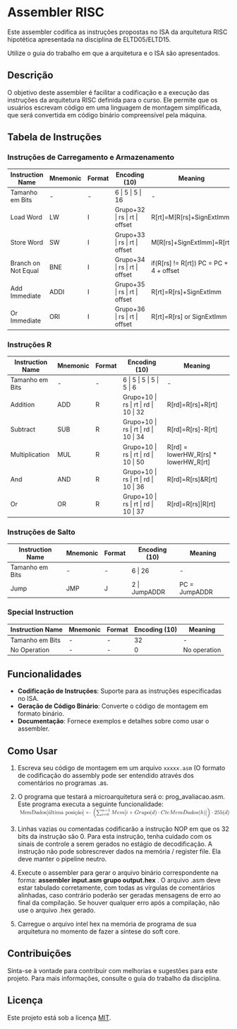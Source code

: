 # Assembler RISC

Este assembler codifica as instruções propostas no ISA da arquitetura RISC hipotética apresentada na disciplina de ELTD05/ELTD15. 

Utilize o guia do trabalho em que a arquitetura e o ISA são apresentados.

## Descrição

O objetivo deste assembler é facilitar a codificação e a execução das instruções da arquitetura RISC definida para o curso. Ele permite que os usuários escrevam código em uma linguagem de montagem simplificada, que será convertida em código binário compreensível pela máquina.



<!-- ## ISA da arquitetura proposta

# Tabela de Instruções

## Instruções de Carregamento e Armazenamento

| Instruction Name               | Mnemonic | Format | Encoding (10)                    | Meaning                                   |
|--------------------------------|----------|--------|----------------------------------|-------------------------------------------|
| Tamanho em Bits                | -        |   -    | 6        | 5  | 5  | 16          |                                           |
| Load Word                      | LW       | I      | Grupo+32 | rs | rt | offset      | R[rt]=M[R[rs]+SignExtImm]                 |
| Store Word                     | SW       | I      | Grupo+33 | rs | rt | offset      | M[R[rs]+SignExtImm]=R[rt]                 |
| Branch on Not Equal            | BNE      | I      | Grupo+34 | rs | rt | offset      | if(R[rs] != R[rt]) PC = PC + 4 + offset   |
| Add Immediate                  | ADDI     | I      | Grupo+35 | rs | rt | offset      | R[rt]=R[rs]+SignExtImm                    |
| Or Immediate                   | ORI      | I      | Grupo+36 | rs | rt | offset      | R[rt]=R[rs] or SignExtImm                 |


## Instruções R

| Instruction Name  | Mnemonic  |     Format    | Encoding (10)                      | Meaning                              |
|-------------------|-----------|----------------------------------------------------|--------------------------------------|
| Tamanho em Bits   |   -             -         | 6         | 5  | 5  | 5  | 5  | 6  |          -                           |
| Addition          | ADD       | R             | Grupo+10  | rs | rt | rd | 10 | 32 | R[rd]=R[rs]+R[rt]                    |
| Subtract          | SUB       | R             | Grupo+10  | rs | rt | rd | 10 | 34 | R[rd]=R[rs]-R[rt]                    |
| Multiplication    | MUL       | R             | Grupo+10  | rs | rt | rd | 10 | 50 | R[rd] = lowerHW_R[rs] * lowerHW_R[rt]|    
| And               | AND       | R             | Grupo+10  | rs | rt | rd | 10 | 36 | R[rd]=R[rs]&R[rt]                    |
| Or                | OR        | R             | Grupo+10  | rs | rt | rd | 10 | 37 | R[rd]=R[rs]|R[rt]                    |

## Instruções de Salto

| Instruction Name               | Mnemonic | Format    | Encoding (10) | Meaning           |
|--------------------------------|----------|-----------|---------------|-------------------|
| Tamanho em Bits                     -          -      | 6 |       26  |        -          | 
| Jump                           | JMP      | J         | 2 | JumpADDR  |  PC = JumpADDR    |

## Special Instruction

| Instruction Name               | Mnemonic | Format    | Encoding (10) | Meaning           |
|--------------------------------|----------|-----------|---------------|-------------------|
| Tamanho em Bits                     -          -      |    32         |        -          | 
| No Operation                   |          |    -      |     0         | No operation      |


-->


<h2>Tabela de Instruções</h2>

<h3>Instruções de Carregamento e Armazenamento</h3>

<table>
  <thead>
    <tr>
      <th>Instruction Name</th>
      <th>Mnemonic</th>
      <th>Format</th>
      <th>Encoding (10)</th>
      <th>Meaning</th>
    </tr>
  </thead>
  <tbody>
    <tr>
      <td>Tamanho em Bits</td>
      <td>-</td>
      <td>-</td>
      <td>6 | 5 | 5 | 16</td>
      <td>-</td>
    </tr>
    <tr>
      <td>Load Word</td>
      <td>LW</td>
      <td>I</td>
      <td>Grupo+32 | rs | rt | offset</td>
      <td>R[rt]=M[R[rs]+SignExtImm]</td>
    </tr>
    <tr>
      <td>Store Word</td>
      <td>SW</td>
      <td>I</td>
      <td>Grupo+33 | rs | rt | offset</td>
      <td>M[R[rs]+SignExtImm]=R[rt]</td>
    </tr>
    <tr>
      <td>Branch on Not Equal</td>
      <td>BNE</td>
      <td>I</td>
      <td>Grupo+34 | rs | rt | offset</td>
      <td>if(R[rs] != R[rt]) PC = PC + 4 + offset</td>
    </tr>
    <tr>
      <td>Add Immediate</td>
      <td>ADDI</td>
      <td>I</td>
      <td>Grupo+35 | rs | rt | offset</td>
      <td>R[rt]=R[rs]+SignExtImm</td>
    </tr>
    <tr>
      <td>Or Immediate</td>
      <td>ORI</td>
      <td>I</td>
      <td>Grupo+36 | rs | rt | offset</td>
      <td>R[rt]=R[rs] or SignExtImm</td>
    </tr>
  </tbody>
</table>

<h3>Instruções R</h3>

<table>
  <thead>
    <tr>
      <th>Instruction Name</th>
      <th>Mnemonic</th>
      <th>Format</th>
      <th>Encoding (10)</th>
      <th>Meaning</th>
    </tr>
  </thead>
  <tbody>
    <tr>
      <td>Tamanho em Bits</td>
      <td>-</td>
      <td>-</td>
      <td>6 | 5 | 5 | 5 | 5 | 6</td>
      <td>-</td>
    </tr>
    <tr>
      <td>Addition</td>
      <td>ADD</td>
      <td>R</td>
      <td>Grupo+10 | rs | rt | rd | 10 | 32</td>
      <td>R[rd]=R[rs]+R[rt]</td>
    </tr>
    <tr>
      <td>Subtract</td>
      <td>SUB</td>
      <td>R</td>
      <td>Grupo+10 | rs | rt | rd | 10 | 34</td>
      <td>R[rd]=R[rs]-R[rt]</td>
    </tr>
    <tr>
      <td>Multiplication</td>
      <td>MUL</td>
      <td>R</td>
      <td>Grupo+10 | rs | rt | rd | 10 | 50</td>
      <td>R[rd] = lowerHW_R[rs] * lowerHW_R[rt]</td>
    </tr>
    <tr>
      <td>And</td>
      <td>AND</td>
      <td>R</td>
      <td>Grupo+10 | rs | rt | rd | 10 | 36</td>
      <td>R[rd]=R[rs]&R[rt]</td>
    </tr>
    <tr>
      <td>Or</td>
      <td>OR</td>
      <td>R</td>
      <td>Grupo+10 | rs | rt | rd | 10 | 37</td>
      <td>R[rd]=R[rs]|R[rt]</td>
    </tr>
  </tbody>
</table>

<h3>Instruções de Salto</h3>

<table>
  <thead>
    <tr>
      <th>Instruction Name</th>
      <th>Mnemonic</th>
      <th>Format</th>
      <th>Encoding (10)</th>
      <th>Meaning</th>
    </tr>
  </thead>
  <tbody>
    <tr>
      <td>Tamanho em Bits</td>
      <td>-</td>
      <td>-</td>
      <td>6 | 26</td>
      <td>-</td>
    </tr>
    <tr>
      <td>Jump</td>
      <td>JMP</td>
      <td>J</td>
      <td>2 | JumpADDR</td>
      <td>PC = JumpADDR</td>
    </tr>
  </tbody>
</table>

<h3>Special Instruction</h3>

<table>
  <thead>
    <tr>
      <th>Instruction Name</th>
      <th>Mnemonic</th>
      <th>Format</th>
      <th>Encoding (10)</th>
      <th>Meaning</th>
    </tr>
  </thead>
  <tbody>
    <tr>
      <td>Tamanho em Bits</td>
      <td>-</td>
      <td>-</td>
      <td>32</td>
      <td>-</td>
    </tr>
    <tr>
      <td>No Operation</td>
      <td>-</td>
      <td>-</td>
      <td>0</td>
      <td>No operation</td>
    </tr>
  </tbody>
</table>




## Funcionalidades

- **Codificação de Instruções**: Suporte para as instruções especificadas no ISA.
- **Geração de Código Binário**: Converte o código de montagem em formato binário.
- **Documentação**: Fornece exemplos e detalhes sobre como usar o assembler.

## Como Usar

1. Escreva seu código de montagem em um  arquivo `xxxxx.asm` (O formato de codificação do assembly pode ser entendido através dos comentários no programas .as.
2. O programa que testará a microarquitetura será o: prog_avaliacao.asm. Este programa executa a seguinte funcionalidade:
  ![Equação](a-1.png)

4. Linhas vazias ou comentadas codificarão a instrução NOP em que os 32 bits da instrução são 0. Para esta instrução, tenha cuidado com os sinais de controle a serem gerados no estágio de decodificação. A instrução não pode sobrescrever dados na memória / register file. Ela deve manter o pipeline neutro.
5. Execute o assembler para gerar o arquivo binário correspondente na forma: **assembler input.asm grupo output.hex** . O arquivo .asm deve estar tabulado corretamente, com todas as vírgulas de comentários alinhadas, caso contrário poderão ser geradas mensagens de erro ao final da compilação. Se houver qualquer erro após a compilação, não use o arquivo .hex gerado.
6. Carregue o arquivo intel hex na memória de programa de sua arquitetura no momento de fazer a síntese do soft core.

## Contribuições

Sinta-se à vontade para contribuir com melhorias e sugestões para este projeto. Para mais informações, consulte o guia do trabalho da disciplina.

## Licença

Este projeto está sob a licença [MIT](LICENSE).

